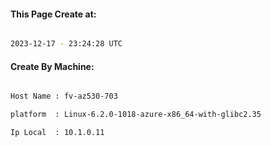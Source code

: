 
   
#### This Page Create at:

```bash

2023-12-17 - 23:24:28 UTC

```

#### Create By Machine:

```bash

Host Name : fv-az530-703

platform  : Linux-6.2.0-1018-azure-x86_64-with-glibc2.35

Ip Local  : 10.1.0.11

```

